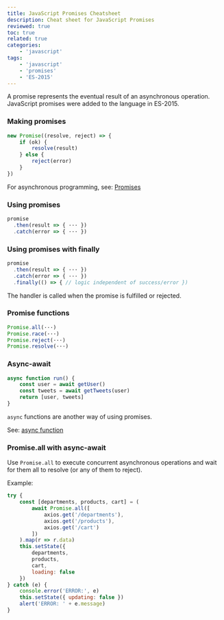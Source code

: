 ```yaml
---
title: JavaScript Promises Cheatsheet
description: Cheat sheet for JavaScript Promises
reviewed: true
toc: true
related: true
categories:
    - 'javascript'
tags:
    - 'javascript'
    - 'promises'
    - 'ES-2015'
---
```


A promise represents the eventual result of an asynchronous operation. JavaScript promises were added to the language in ES-2015.

<!--more-->

### Making promises

```js
new Promise((resolve, reject) => {
    if (ok) {
        resolve(result)
    } else {
        reject(error)
    }
})
```

For asynchronous programming, see: [Promises](https://babeljs.io/learn-es2015/#promises)

### Using promises

```js
promise
  .then(result => { ··· })
  .catch(error => { ··· })
```

### Using promises with finally

```js
promise
  .then(result => { ··· })
  .catch(error => { ··· })
  .finally(() => { // logic independent of success/error })
```

The handler is called when the promise is fulfilled or rejected.

### Promise functions

```js
Promise.all(···)
Promise.race(···)
Promise.reject(···)
Promise.resolve(···)
```

### Async-await

```js
async function run() {
    const user = await getUser()
    const tweets = await getTweets(user)
    return [user, tweets]
}
```

`async` functions are another way of using promises.

See: [async function](https://developer.mozilla.org/en-US/docs/Web/JavaScript/Reference/Statements/async_function)

### Promise.all with async-await

Use `Promise.all` to execute concurrent asynchronous operations and wait for them all to resolve (or any of them to reject).

Example:

```js
try {
    const [departments, products, cart] = (
        await Promise.all([
            axios.get('/departments'),
            axios.get('/products'),
            axios.get('/cart')
        ])
    ).map(r => r.data)
    this.setState({
        departments,
        products,
        cart,
        loading: false
    })
} catch (e) {
    console.error('ERROR:', e)
    this.setState({ updating: false })
    alert('ERROR: ' + e.message)
}
```
